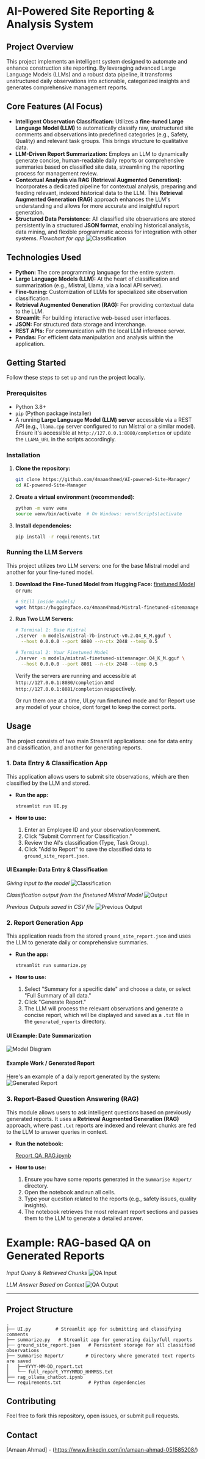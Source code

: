 # AI-Powered Site Reporting & Analysis System

## Project Overview

This project implements an intelligent system designed to automate and enhance construction site reporting. By leveraging advanced Large Language Models (LLMs) and a robust data pipeline, it transforms unstructured daily observations into actionable, categorized insights and generates comprehensive management reports.

## Core Features (AI Focus)

  * **Intelligent Observation Classification:** Utilizes a **fine-tuned Large Language Model (LLM)** to automatically classify raw, unstructured site comments and observations into predefined categories (e.g., Safety, Quality) and relevant task groups. This brings structure to qualitative data.
  * **LLM-Driven Report Summarization:** Employs an LLM to dynamically generate concise, human-readable daily reports or comprehensive summaries based on classified site data, streamlining the reporting process for management review.
  * **Contextual Analysis via RAG (Retrieval Augmented Generation):** Incorporates a dedicated pipeline for contextual analysis, preparing and feeding relevant, indexed historical data to the LLM. This **Retrieval Augmented Generation (RAG)** approach enhances the LLM's understanding and allows for more accurate and insightful report generation.
  * **Structured Data Persistence:** All classified site observations are stored persistently in a structured **JSON format**, enabling historical analysis, data mining, and flexible programmatic access for integration with other systems.
*Flowchart for app*
![Classification](https://github.com/4maan4hmed/AI-powered-Site-Manager/blob/main/images/flowchart.png)

## Technologies Used

  * **Python:** The core programming language for the entire system.
  * **Large Language Models (LLM):** At the heart of classification and summarization (e.g., Mistral, Llama, via a local API server).
  * **Fine-tuning:** Customization of LLMs for specialized site observation classification.
  * **Retrieval Augmented Generation (RAG):** For providing contextual data to the LLM.
  * **Streamlit:** For building interactive web-based user interfaces.
  * **JSON:** For structured data storage and interchange.
  * **REST APIs:** For communication with the local LLM inference server.
  * **Pandas:** For efficient data manipulation and analysis within the application.

## Getting Started

Follow these steps to set up and run the project locally.

### Prerequisites

  * Python 3.8+
  * `pip` (Python package installer)
  * A running **Large Language Model (LLM) server** accessible via a REST API (e.g., `llama.cpp` server configured to run Mistral or a similar model). Ensure it's accessible at `http://127.0.0.1:8080/completion` or update the `LLAMA_URL` in the scripts accordingly.

### Installation

1.  **Clone the repository:**

    ```bash
    git clone https://github.com/4maan4hmed/AI-powered-Site-Manager/
    cd AI-powered-Site-Manager
    ```

2.  **Create a virtual environment (recommended):**

    ```bash
    python -m venv venv
    source venv/bin/activate  # On Windows: venv\Scripts\activate
    ```

3.  **Install dependencies:**

    ```bash
    pip install -r requirements.txt
    ```

### Running the LLM Servers

This project utilizes two LLM servers: one for the base Mistral model and another for your fine-tuned model.

1.  **Download the Fine-Tuned Model from Hugging Face:**
    [finetuned Model](https://huggingface.co/4maan4hmad/Mistral-finetuned-sitemanager-v2.0)
    or
     run:
    ```bash
    # Still inside models/
    wget https://huggingface.co/4maan4hmad/Mistral-finetuned-sitemanager-v2.0/blob/main/unsloth.Q4_K_M.gguf
    ```

3.  **Run Two LLM Servers:**

    ```bash
    # Terminal 1: Base Mistral
    ./server -m models/mistral-7b-instruct-v0.2.Q4_K_M.gguf \
      --host 0.0.0.0 --port 8080 --n-ctx 2048 --temp 0.5

    # Terminal 2: Your Finetuned Model
    ./server -m models/mistral-finetuned-sitemanager.Q4_K_M.gguf \
      --host 0.0.0.0 --port 8081 --n-ctx 2048 --temp 0.5
    ```

    Verify the servers are running and accessible at `http://127.0.0.1:8080/completion` and `http://127.0.0.1:8081/completion` respectively.

    Or run them one at a time, UI.py run finetuned mode and for Report use any model of your choice, dont forget to keep the correct ports.

## Usage

The project consists of two main Streamlit applications: one for data entry and classification, and another for generating reports.

### 1\. Data Entry & Classification App

This application allows users to submit site observations, which are then classified by the LLM and stored.

  * **Run the app:**

    ```bash
    streamlit run UI.py
    ```
  * **How to use:**

    1.  Enter an Employee ID and your observation/comment.
    2.  Click "Submit Comment for Classification."
    3.  Review the AI's classification (Type, Task Group).
    4.  Click "Add to Report" to save the classified data to `ground_site_report.json`.

#### UI Example: Data Entry & Classification


*Giving input to the model*
![Classification](https://github.com/4maan4hmed/AI-powered-Site-Manager/blob/main/images/UI%201.png)

*Classification output from the finetuned Mistral Model*
![Output](https://github.com/4maan4hmed/AI-powered-Site-Manager/blob/main/images/UI%20Output.png)

*Previous Outputs saved in CSV file*
![Previous Output](https://github.com/4maan4hmed/AI-powered-Site-Manager/blob/main/images/Previous%20Output.png)


### 2\. Report Generation App

This application reads from the stored `ground_site_report.json` and uses the LLM to generate daily or comprehensive summaries.

  * **Run the app:**

    ```bash
    streamlit run summarize.py
    ```

  * **How to use:**

    1.  Select "Summary for a specific date" and choose a date, or select "Full Summary of all data."
    2.  Click "Generate Report."
    3.  The LLM will process the relevant observations and generate a concise report, which will be displayed and saved as a `.txt` file in the `generated_reports` directory.

#### UI Example: Date Summarization

![Model Diagram](https://github.com/4maan4hmed/AI-powered-Site-Manager/blob/main/images/Screenshot%20(559).png)


#### Example Work / Generated Report

Here's an example of a daily report generated by the system:
![Generated Report](https://github.com/4maan4hmed/AI-powered-Site-Manager/blob/main/images/Generated%20report.png)

### 3. Report-Based Question Answering (RAG)

This module allows users to ask intelligent questions based on previously generated reports. It uses a **Retrieval Augmented Generation (RAG)** approach, where past `.txt` reports are indexed and relevant chunks are fed to the LLM to answer queries in context.

* **Run the notebook:**

  [Report\_QA\_RAG.ipynb](https://github.com/4maan4hmed/AI-powered-Site-Manager/blob/main/StreamlitUI/rag_ollama_chatbot.ipynb)

* **How to use:**

  1. Ensure you have some reports generated in the `Summarise Report/` directory.
  2. Open the notebook and run all cells.
  3. Type your question related to the reports (e.g., safety issues, quality insights).
  4. The notebook retrieves the most relevant report sections and passes them to the LLM to generate a detailed answer.

# Example: RAG-based QA on Generated Reports

*Input Query & Retrieved Chunks*
![QA Input](https://github.com/4maan4hmed/AI-powered-Site-Manager/blob/main/images/rag%20input-retrievied%20data.png)

*LLM Answer Based on Context*
![QA Output](https://github.com/4maan4hmed/AI-powered-Site-Manager/blob/main/images/RAG-output.png)

---

## Project Structure

```
.
├── UI.py         # Streamlit app for submitting and classifying comments
├── summarize.py   # Streamlit app for generating daily/full reports
├── ground_site_report.json   # Persistent storage for all classified observations
├── Summarise Report/        # Directory where generated text reports are saved
│   ├──YYYY-MM-DD_report.txt
│   └── full_report_YYYYMMDD_HHMMSS.txt
├── rag_ollama_chatbot.ipynb
└── requirements.txt          # Python dependencies
```

## Contributing

Feel free to fork this repository, open issues, or submit pull requests.

## Contact

[Amaan Ahmad] - (https://www.linkedin.com/in/amaan-ahmad-051585208/)
